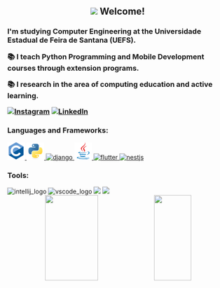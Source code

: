 <h3>
<h2 align="center"><img src="https://media.giphy.com/media/hvRJCLFzcasrR4ia7z/giphy.gif" width="50"> Welcome!
<h3/>
  
I'm studying Computer Engineering at the Universidade Estadual de Feira de Santana (UEFS).

📚 I teach Python Programming and Mobile Development courses through extension programs.

📚 I research in the area of ​​computing education and active learning.
  
[![Instagram](https://img.shields.io/badge/Instagram-E4405F?style=for-the-badge&logo=instagram&logoColor=white)](https://www.instagram.com/douglasojesus/)
[![Linkedln](https://img.shields.io/badge/LinkedIn-0077B5?style=for-the-badge&logo=linkedin&logoColor=white)](https://www.linkedin.com/in/douglasojesus)
  
<h3 align="left">Languages and Frameworks:</h3>
<span>
  <a href="https://www.cprogramming.com/" target="_blank" rel="noreferrer">
    <img src="https://raw.githubusercontent.com/devicons/devicon/master/icons/c/c-original.svg" alt="c" width="40" height="40"/>
  </a>
  <a href="https://www.python.org" target="_blank" rel="noreferrer">
    <img src="https://raw.githubusercontent.com/devicons/devicon/master/icons/python/python-original.svg" alt="python" width="40" height="40"/>
  </a>
  <a href="https://www.djangoproject.com/" target="_blank" rel="noreferrer">
    <img src="https://www.svgrepo.com/show/353657/django-icon.svg" alt="django" width="40" height="40"/>
  </a>
  <a href="https://www.java.com" target="_blank" rel="noreferrer">
    <img src="https://raw.githubusercontent.com/devicons/devicon/master/icons/java/java-original.svg" alt="java" width="40" height="40"/>
  </a>
  <a href="https://flutter.dev/" target="_blank" rel="noreferrer">
    <img src="https://www.svgrepo.com/show/353751/flutter.svg" alt="flutter" width="40" height="40"/>
  </a>
  <a href="https://nestjs.com/" target="_blank" rel="noreferrer">
    <img src="https://d33wubrfki0l68.cloudfront.net/49c2be6f2607b5c12dd27f8ecc8521723447975d/f05c5/logo-small.cbbeba89.svg" alt="nestjs" width="40" height="40"/>
  </a>
</span>

<h3 align="left">Tools:</h3>
<span>
  <img alt="intellij_logo" src="https://img.shields.io/badge/IntelliJ_IDEA-000000.svg?style=for-the-badge&logo=intellij-idea&logoColor=white">
  <img alt="vscode_logo" src="https://img.shields.io/badge/Visual_Studio_Code-0078D4?style=for-the-badge&logo=visual%20studio%20code&logoColor=white">
  <img src="https://img.shields.io/badge/git-%23F05033.svg?style=for-the-badge&logo=git&logoColor=white">
  <img src="https://img.shields.io/badge/Trello-%23026AA7.svg?style=for-the-badge&logo=Trello&logoColor=white">
</span>

<div align="center">  
  <img width="49%" height="195px" src="https://github-readme-stats.vercel.app/api?username=douglasojesus&show_icons=true&count_private=true&hide_border=true&title_color=00bfbf&icon_color=00bfbf&text_color=c9d1d9&bg_color=0d1117" alt="" /> 
  <img width="41%" height="195px" src="https://github-readme-stats.vercel.app/api/top-langs/?username=douglasojesus&layout=compact&hide_border=true&title_color=00bfbf&text_color=00bfbf&bg_color=0d1117" />
</div>



